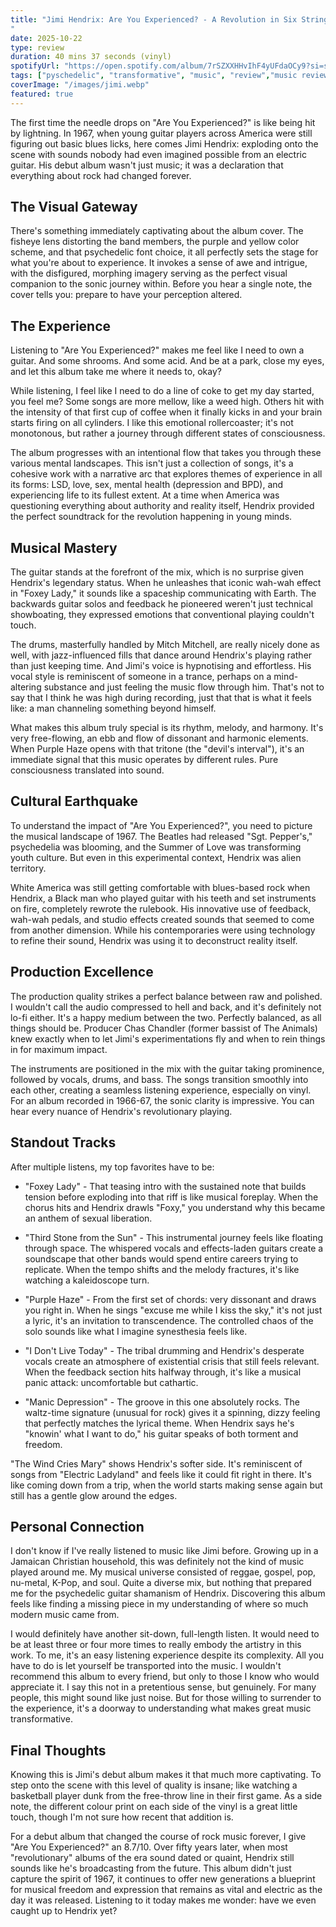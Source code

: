 ```yaml
---
title: "Jimi Hendrix: Are You Experienced? - A Revolution in Six Strings
"
date: 2025-10-22
type: review
duration: 40 mins 37 seconds (vinyl)
spotifyUrl: "https://open.spotify.com/album/7rSZXXHHvIhF4yUFdaOCy9?si=sThGKCMiTYWKawSFdmwlcw"
tags: ["pyschedelic", "transformative", "music", "review","music review", "essay"]
coverImage: "/images/jimi.webp"
featured: true
---
```


The first time the needle drops on "Are You Experienced?" is like being hit by lightning. In 1967, when young guitar players across America were still figuring out basic blues licks, here comes Jimi Hendrix: exploding onto the scene with sounds nobody had even imagined possible from an electric guitar. His debut album wasn't just music; it was a declaration that everything about rock had changed forever.

## The Visual Gateway

There's something immediately captivating about the album cover. The fisheye lens distorting the band members, the purple and yellow color scheme, and that psychedelic font choice, it all perfectly sets the stage for what you're about to experience. It invokes a sense of awe and intrigue, with the disfigured, morphing imagery serving as the perfect visual companion to the sonic journey within. Before you hear a single note, the cover tells you: prepare to have your perception altered.

## The Experience

Listening to "Are You Experienced?" makes me feel like I need to own a guitar. And some shrooms. And some acid. And be at a park, close my eyes, and let this album take me where it needs to, okay?

While listening, I feel like I need to do a line of coke to get my day started, you feel me? Some songs are more mellow, like a weed high. Others hit with the intensity of that first cup of coffee when it finally kicks in and your brain starts firing on all cylinders. I like this emotional rollercoaster; it's not monotonous, but rather a journey through different states of consciousness.

The album progresses with an intentional flow that takes you through these various mental landscapes. This isn't just a collection of songs, it's a cohesive work with a narrative arc that explores themes of experience in all its forms: LSD, love, sex, mental health (depression and BPD), and experiencing life to its fullest extent. At a time when America was questioning everything about authority and reality itself, Hendrix provided the perfect soundtrack for the revolution happening in young minds.

## Musical Mastery

The guitar stands at the forefront of the mix, which is no surprise given Hendrix's legendary status. When he unleashes that iconic wah-wah effect in "Foxey Lady," it sounds like a spaceship communicating with Earth. The backwards guitar solos and feedback he pioneered weren't just technical showboating, they expressed emotions that conventional playing couldn't touch.

The drums, masterfully handled by Mitch Mitchell, are really nicely done as well, with jazz-influenced fills that dance around Hendrix's playing rather than just keeping time. And Jimi's voice is hypnotising and effortless. His vocal style is reminiscent of someone in a trance, perhaps on a mind-altering substance and just feeling the music flow through him. That's not to say that I think he was high during recording, just that that is what it feels like: a man channeling something beyond himself.

What makes this album truly special is its rhythm, melody, and harmony. It's very free-flowing, an ebb and flow of dissonant and harmonic elements. When Purple Haze opens with that tritone (the "devil's interval"), it's an immediate signal that this music operates by different rules. Pure consciousness translated into sound.

## Cultural Earthquake

To understand the impact of "Are You Experienced?", you need to picture the musical landscape of 1967. The Beatles had released "Sgt. Pepper's," psychedelia was blooming, and the Summer of Love was transforming youth culture. But even in this experimental context, Hendrix was alien territory.

White America was still getting comfortable with blues-based rock when Hendrix, a Black man who played guitar with his teeth and set instruments on fire, completely rewrote the rulebook. His innovative use of feedback, wah-wah pedals, and studio effects created sounds that seemed to come from another dimension. While his contemporaries were using technology to refine their sound, Hendrix was using it to deconstruct reality itself.

## Production Excellence

The production quality strikes a perfect balance between raw and polished. I wouldn't call the audio compressed to hell and back, and it's definitely not lo-fi either. It's a happy medium between the two. Perfectly balanced, as all things should be. Producer Chas Chandler (former bassist of The Animals) knew exactly when to let Jimi's experimentations fly and when to rein things in for maximum impact.

The instruments are positioned in the mix with the guitar taking prominence, followed by vocals, drums, and bass. The songs transition smoothly into each other, creating a seamless listening experience, especially on vinyl. For an album recorded in 1966-67, the sonic clarity is impressive. You can hear every nuance of Hendrix's revolutionary playing.

## Standout Tracks

After multiple listens, my top favorites have to be:

- "Foxey Lady" - That teasing intro with the sustained note that builds tension before exploding into that riff is like musical foreplay. When the chorus hits and Hendrix drawls "Foxy," you understand why this became an anthem of sexual liberation.
    
- "Third Stone from the Sun" - This instrumental journey feels like floating through space. The whispered vocals and effects-laden guitars create a soundscape that other bands would spend entire careers trying to replicate. When the tempo shifts and the melody fractures, it's like watching a kaleidoscope turn.
    
- "Purple Haze" - From the first set of chords: very dissonant and draws you right in. When he sings "excuse me while I kiss the sky," it's not just a lyric, it's an invitation to transcendence. The controlled chaos of the solo sounds like what I imagine synesthesia feels like.
    
- "I Don't Live Today" - The tribal drumming and Hendrix's desperate vocals create an atmosphere of existential crisis that still feels relevant. When the feedback section hits halfway through, it's like a musical panic attack: uncomfortable but cathartic.
    
- "Manic Depression" - The groove in this one absolutely rocks. The waltz-time signature (unusual for rock) gives it a spinning, dizzy feeling that perfectly matches the lyrical theme. When Hendrix says he's "knowin' what I want to do," his guitar speaks of both torment and freedom.
    

"The Wind Cries Mary" shows Hendrix's softer side. It's reminiscent of songs from "Electric Ladyland" and feels like it could fit right in there. It's like coming down from a trip, when the world starts making sense again but still has a gentle glow around the edges.

## Personal Connection

I don't know if I've really listened to music like Jimi before. Growing up in a Jamaican Christian household, this was definitely not the kind of music played around me. My musical universe consisted of reggae, gospel, pop, nu-metal, K-Pop, and soul. Quite a diverse mix, but nothing that prepared me for the psychedelic guitar shamanism of Hendrix. Discovering this album feels like finding a missing piece in my understanding of where so much modern music came from. 

I would definitely have another sit-down, full-length listen. It would need to be at least three or four more times to really embody the artistry in this work. To me, it's an easy listening experience despite its complexity. All you have to do is let yourself be transported into the music. I wouldn't recommend this album to every friend, but only to those I know who would appreciate it. I say this not in a pretentious sense, but genuinely. For many people, this might sound like just noise. But for those willing to surrender to the experience, it's a doorway to understanding what makes great music transformative.

## Final Thoughts

Knowing this is Jimi's debut album makes it that much more captivating. To step onto the scene with this level of quality is insane; like watching a basketball player dunk from the free-throw line in their first game. As a side note, the different colour print on each side of the vinyl is a great little touch, though I'm not sure how recent that addition is.

For a debut album that changed the course of rock music forever, I give "Are You Experienced?" an 8.7/10. Over fifty years later, when most "revolutionary" albums of the era sound dated or quaint, Hendrix still sounds like he's broadcasting from the future. This album didn't just capture the spirit of 1967, it continues to offer new generations a blueprint for musical freedom and expression that remains as vital and electric as the day it was released. Listening to it today makes me wonder: have we even caught up to Hendrix yet?